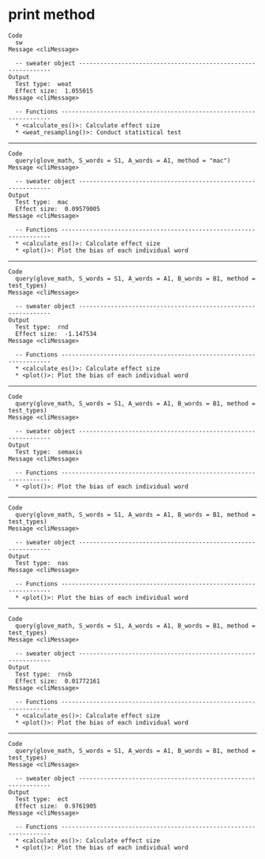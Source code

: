 # print method

    Code
      sw
    Message <cliMessage>
      
      -- sweater object --------------------------------------------------------------
    Output
      Test type:  weat 
      Effect size:  1.055015 
    Message <cliMessage>
      
      -- Functions -------------------------------------------------------------------
      * <calculate_es()>: Calculate effect size
      * <weat_resampling()>: Conduct statistical test

---

    Code
      query(glove_math, S_words = S1, A_words = A1, method = "mac")
    Message <cliMessage>
      
      -- sweater object --------------------------------------------------------------
    Output
      Test type:  mac 
      Effect size:  0.09579005 
    Message <cliMessage>
      
      -- Functions -------------------------------------------------------------------
      * <calculate_es()>: Calculate effect size
      * <plot()>: Plot the bias of each individual word

---

    Code
      query(glove_math, S_words = S1, A_words = A1, B_words = B1, method = test_types)
    Message <cliMessage>
      
      -- sweater object --------------------------------------------------------------
    Output
      Test type:  rnd 
      Effect size:  -1.147534 
    Message <cliMessage>
      
      -- Functions -------------------------------------------------------------------
      * <calculate_es()>: Calculate effect size
      * <plot()>: Plot the bias of each individual word

---

    Code
      query(glove_math, S_words = S1, A_words = A1, B_words = B1, method = test_types)
    Message <cliMessage>
      
      -- sweater object --------------------------------------------------------------
    Output
      Test type:  semaxis 
    Message <cliMessage>
      
      -- Functions -------------------------------------------------------------------
      * <plot()>: Plot the bias of each individual word

---

    Code
      query(glove_math, S_words = S1, A_words = A1, B_words = B1, method = test_types)
    Message <cliMessage>
      
      -- sweater object --------------------------------------------------------------
    Output
      Test type:  nas 
    Message <cliMessage>
      
      -- Functions -------------------------------------------------------------------
      * <plot()>: Plot the bias of each individual word

---

    Code
      query(glove_math, S_words = S1, A_words = A1, B_words = B1, method = test_types)
    Message <cliMessage>
      
      -- sweater object --------------------------------------------------------------
    Output
      Test type:  rnsb 
      Effect size:  0.01772161 
    Message <cliMessage>
      
      -- Functions -------------------------------------------------------------------
      * <calculate_es()>: Calculate effect size
      * <plot()>: Plot the bias of each individual word

---

    Code
      query(glove_math, S_words = S1, A_words = A1, B_words = B1, method = test_types)
    Message <cliMessage>
      
      -- sweater object --------------------------------------------------------------
    Output
      Test type:  ect 
      Effect size:  0.9761905 
    Message <cliMessage>
      
      -- Functions -------------------------------------------------------------------
      * <calculate_es()>: Calculate effect size
      * <plot()>: Plot the bias of each individual word


